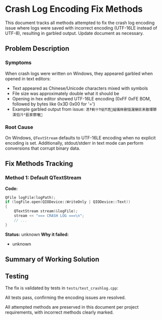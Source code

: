 # Crash Log Encoding Fix Methods

This document tracks all methods attempted to fix the crash log encoding issue where logs were saved with incorrect encoding (UTF-16LE instead of UTF-8), resulting in garbled output. Update document as necessary.

## Problem Description

### Symptoms
When crash logs were written on Windows, they appeared garbled when opened in text editors:
- Text appeared as Chinese/Unicode characters mixed with symbols
- File size was approximately double what it should be
- Opening in hex editor showed UTF-16LE encoding (0xFF 0xFE BOM, followed by bytes like 0x3D 0x00 for '=')
- Example garbled output from issue: `㴽‽剃十⁈佌⁇㴽਽䌊慲桳删慥潳㩮匠来敭瑮瑡潩⁮慆汵⁴匨䝉䕓噇਩`

### Root Cause
On Windows, `QTextStream` defaults to UTF-16LE encoding when no explicit encoding is set. Additionally, stdout/stderr in text mode can perform conversions that corrupt binary data.

## Fix Methods Tracking

### Method 1: Default QTextStream
**Code:**
```cpp
QFile logFile(logPath);
if (logFile.open(QIODevice::WriteOnly | QIODevice::Text))
{
    QTextStream stream(&logFile);
    stream << "=== CRASH LOG ===\n";
    // ...
}
```

**Status:** unknown
**Why it failed:**
- unknown

## Summary of Working Solution


## Testing

The fix is validated by tests in `tests/test_crashlog.cpp`:

All tests pass, confirming the encoding issues are resolved.

All attempted methods are preserved in this document per project requirements, with incorrect methods clearly marked.
